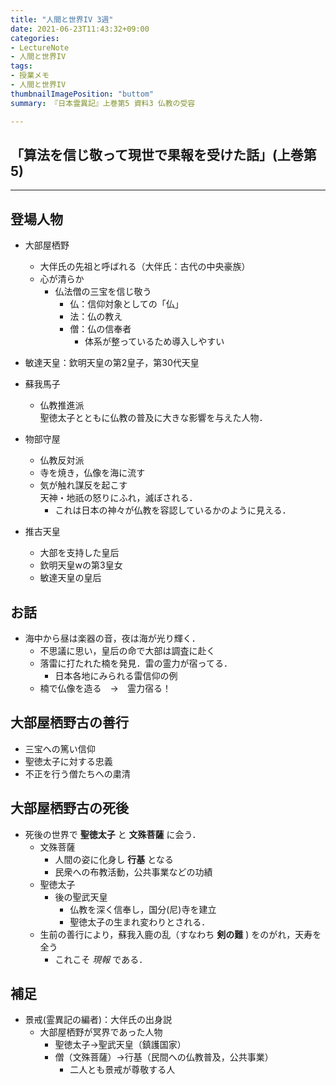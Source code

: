 ```yaml
---
title: "人間と世界IV 3週"
date: 2021-06-23T11:43:32+09:00
categories:
- LectureNote
- 人間と世界IV
tags:
- 授業メモ
- 人間と世界IV
thumbnailImagePosition: "buttom"
summary: 『日本霊異記』上巻第5 資料3 仏教の受容

---
```



## 「算法を信じ敬って現世で果報を受けた話」(上巻第5)
---
## 登場人物
- 大部屋栖野
  - 大伴氏の先祖と呼ばれる（大伴氏：古代の中央豪族）
  - 心が清らか
    - 仏法僧の三宝を信じ敬う
      - 仏：信仰対象としての「仏」
      - 法：仏の教え
      - 僧：仏の信奉者
        - 体系が整っているため導入しやすい

- 敏達天皇：欽明天皇の第2皇子，第30代天皇
- 蘇我馬子
  - 仏教推進派  
    聖徳太子とともに仏教の普及に大きな影響を与えた人物．
- 物部守屋
  - 仏教反対派
  - 寺を焼き，仏像を海に流す
  - 気が触れ謀反を起こす  
    天神・地祇の怒りにふれ，滅ぼされる． 
    - これは日本の神々が仏教を容認しているかのように見える．
- 推古天皇
  - 大部を支持した皇后
  - 欽明天皇wの第3皇女
  - 敏達天皇の皇后

## お話
- 海中から昼は楽器の音，夜は海が光り輝く．
  - 不思議に思い，皇后の命で大部は調査に赴く
  - 落雷に打たれた楠を発見．雷の霊力が宿ってる．
    - 日本各地にみられる雷信仰の例
  - 楠で仏像を造る　→　霊力宿る！

## 大部屋栖野古の善行
- 三宝への篤い信仰
- 聖徳太子に対する忠義
- 不正を行う僧たちへの粛清

## 大部屋栖野古の死後
- 死後の世界で **聖徳太子** と **文殊菩薩** に会う．
  - 文殊菩薩
    - 人間の姿に化身し **行基** となる
    - 民衆への布教活動，公共事業などの功績
  - 聖徳太子
    - 後の聖武天皇
      - 仏教を深く信奉し，国分(尼)寺を建立
      - 聖徳太子の生まれ変わりとされる．
  - 生前の善行により，蘇我入鹿の乱（すなわち **剣の難** ) をのがれ，天寿を全う
    - これこそ *現報* である．


## 補足
- 景戒(霊異記の編者)：大伴氏の出身説
  -  大部屋栖野が冥界であった人物
     -  聖徳太子→聖武天皇（鎮護国家）
     -  僧（文殊菩薩）→行基（民間への仏教普及，公共事業）
        -  二人とも景戒が尊敬する人
